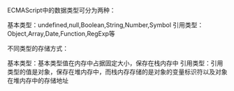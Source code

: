 ECMAScript中的数据类型可分为两种：

基本类型：undefined,null,Boolean,String,Number,Symbol
引用类型：Object,Array,Date,Function,RegExp等

不同类型的存储方式：

基本类型：基本类型值在内存中占据固定大小，保存在栈内存中
引用类型：引用类型的值是对象，保存在堆内存中，而栈内存存储的是对象的变量标识符以及对象在堆内存中的存储地址